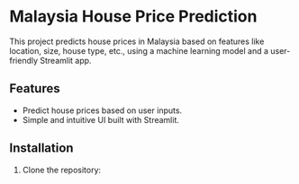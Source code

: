 # Malaysia House Price Prediction

This project predicts house prices in Malaysia based on features like location, size, house type, etc., using a machine learning model and a user-friendly Streamlit app.

## Features
- Predict house prices based on user inputs.
- Simple and intuitive UI built with Streamlit.

## Installation
1. Clone the repository:
   ```bash
